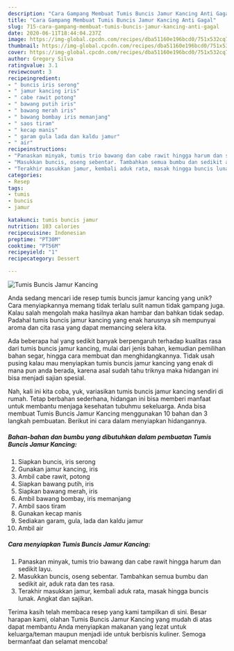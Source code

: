 ```yaml
---
description: "Cara Gampang Membuat Tumis Buncis Jamur Kancing Anti Gagal"
title: "Cara Gampang Membuat Tumis Buncis Jamur Kancing Anti Gagal"
slug: 715-cara-gampang-membuat-tumis-buncis-jamur-kancing-anti-gagal
date: 2020-06-11T18:44:04.237Z
image: https://img-global.cpcdn.com/recipes/dba51160e196bcd0/751x532cq70/tumis-buncis-jamur-kancing-foto-resep-utama.jpg
thumbnail: https://img-global.cpcdn.com/recipes/dba51160e196bcd0/751x532cq70/tumis-buncis-jamur-kancing-foto-resep-utama.jpg
cover: https://img-global.cpcdn.com/recipes/dba51160e196bcd0/751x532cq70/tumis-buncis-jamur-kancing-foto-resep-utama.jpg
author: Gregory Silva
ratingvalue: 3.1
reviewcount: 3
recipeingredient:
- " buncis iris serong"
- " jamur kancing iris"
- " cabe rawit potong"
- " bawang putih iris"
- " bawang merah iris"
- " bawang bombay iris memanjang"
- " saos tiram"
- " kecap manis"
- " garam gula lada dan kaldu jamur"
- " air"
recipeinstructions:
- "Panaskan minyak, tumis trio bawang dan cabe rawit hingga harum dan sedikit layu."
- "Masukkan buncis, oseng sebentar. Tambahkan semua bumbu dan sedikit air, aduk rata dan tes rasa."
- "Terakhir masukkan jamur, kembali aduk rata, masak hingga buncis lunak. Angkat dan sajikan."
categories:
- Resep
tags:
- tumis
- buncis
- jamur

katakunci: tumis buncis jamur 
nutrition: 103 calories
recipecuisine: Indonesian
preptime: "PT30M"
cooktime: "PT56M"
recipeyield: "1"
recipecategory: Dessert

---
```



![Tumis Buncis Jamur Kancing](https://img-global.cpcdn.com/recipes/dba51160e196bcd0/751x532cq70/tumis-buncis-jamur-kancing-foto-resep-utama.jpg)

Anda sedang mencari ide resep tumis buncis jamur kancing yang unik? Cara menyiapkannya memang tidak terlalu sulit namun tidak gampang juga. Kalau salah mengolah maka hasilnya akan hambar dan bahkan tidak sedap. Padahal tumis buncis jamur kancing yang enak harusnya sih mempunyai aroma dan cita rasa yang dapat memancing selera kita.

Ada beberapa hal yang sedikit banyak berpengaruh terhadap kualitas rasa dari tumis buncis jamur kancing, mulai dari jenis bahan, kemudian pemilihan bahan segar, hingga cara membuat dan menghidangkannya. Tidak usah pusing kalau mau menyiapkan tumis buncis jamur kancing yang enak di mana pun anda berada, karena asal sudah tahu triknya maka hidangan ini bisa menjadi sajian spesial.




Nah, kali ini kita coba, yuk, variasikan tumis buncis jamur kancing sendiri di rumah. Tetap berbahan sederhana, hidangan ini bisa memberi manfaat untuk membantu menjaga kesehatan tubuhmu sekeluarga. Anda bisa membuat Tumis Buncis Jamur Kancing menggunakan 10 bahan dan 3 langkah pembuatan. Berikut ini cara dalam menyiapkan hidangannya.

<!--inarticleads1-->

##### Bahan-bahan dan bumbu yang dibutuhkan dalam pembuatan Tumis Buncis Jamur Kancing:

1. Siapkan  buncis, iris serong
1. Gunakan  jamur kancing, iris
1. Ambil  cabe rawit, potong
1. Siapkan  bawang putih, iris
1. Siapkan  bawang merah, iris
1. Ambil  bawang bombay, iris memanjang
1. Ambil  saos tiram
1. Gunakan  kecap manis
1. Sediakan  garam, gula, lada dan kaldu jamur
1. Ambil  air




<!--inarticleads2-->

##### Cara menyiapkan Tumis Buncis Jamur Kancing:

1. Panaskan minyak, tumis trio bawang dan cabe rawit hingga harum dan sedikit layu.
1. Masukkan buncis, oseng sebentar. Tambahkan semua bumbu dan sedikit air, aduk rata dan tes rasa.
1. Terakhir masukkan jamur, kembali aduk rata, masak hingga buncis lunak. Angkat dan sajikan.




Terima kasih telah membaca resep yang kami tampilkan di sini. Besar harapan kami, olahan Tumis Buncis Jamur Kancing yang mudah di atas dapat membantu Anda menyiapkan makanan yang lezat untuk keluarga/teman maupun menjadi ide untuk berbisnis kuliner. Semoga bermanfaat dan selamat mencoba!
